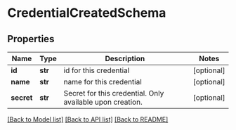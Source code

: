 # CredentialCreatedSchema

## Properties
Name | Type | Description | Notes
------------ | ------------- | ------------- | -------------
**id** | **str** | id for this credential | [optional] 
**name** | **str** | name for this credential | [optional] 
**secret** | **str** | Secret for this credential. Only available upon creation. | [optional] 

[[Back to Model list]](../README.md#documentation-for-models) [[Back to API list]](../README.md#documentation-for-api-endpoints) [[Back to README]](../README.md)

